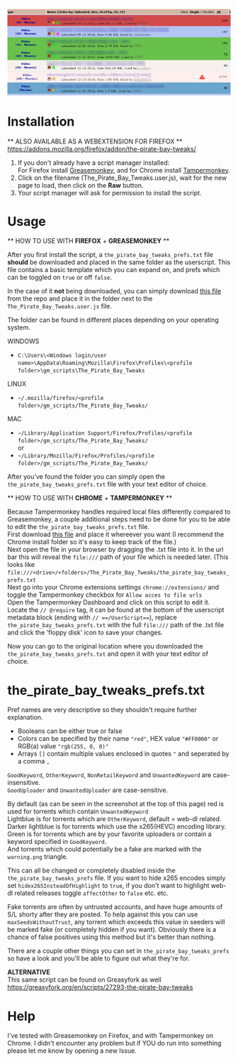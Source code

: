 ![screenshot](usage_screenshot.png)

# Installation

** ALSO AVAILABLE AS A WEBEXTENSION FOR FIREFOX **  
https://addons.mozilla.org/firefox/addon/the-pirate-bay-tweaks/

1. If you don't already have a script manager installed:   
For Firefox install [Greasemonkey](https://addons.mozilla.org/firefox/addon/greasemonkey/), and for Chrome install [Tampermonkey](https://chrome.google.com/webstore/detail/tampermonkey/dhdgffkkebhmkfjojejmpbldmpobfkfo). 
2. Click on the filename (The_Pirate_Bay_Tweaks.user.js), wait for the new page to load, then click on the **Raw** button.
3. Your script manager will ask for permission to install the script.

# Usage

** HOW TO USE WITH **FIREFOX** + **GREASEMONKEY** **

After you first install the script, a `the_pirate_bay_tweaks_prefs.txt` file **should** be downloaded and placed in the same folder as the userscript. This file contains a basic template which you can expand on, and prefs which can be toggled on `true` or off `false`.  

In the case of it **not** being downloaded, you can simply download [this file](https://raw.githubusercontent.com/LeLobster/userscripts/master/The_Pirate_Bay_Tweaks/the_pirate_bay_tweaks_prefs.txt) from the repo and place it in the folder next to the `The_Pirate_Bay_Tweaks.user.js` file.  

The folder can be found in different places depending on your operating system.  

WINDOWS  
* `C:\Users\<Windows login/user name>\AppData\Roaming\Mozilla\Firefox\Profiles\<profile folder>\gm_scripts\The_Pirate_Bay_Tweaks`  

LINUX  
* `~/.mozilla/firefox/<profile folder>/gm_scripts/The_Pirate_Bay_Tweaks/`  

MAC  
* `~/Library/Application Support/Firefox/Profiles/<profile folder>/gm_scripts/The_Pirate_Bay_Tweaks/`  
or
* `~/Library/Mozilla/Firefox/Profiles/<profile folder>/gm_scripts/The_Pirate_Bay_Tweaks/`

After you've found the folder you can simply open the `the_pirate_bay_tweaks_prefs.txt` file with your text editor of choice.

** HOW TO USE WITH **CHROME** + **TAMPERMONKEY** **

Because Tampermonkey handles required local files differently compared to Greasemonkey, a couple additional steps need to be done for you to be able to edit the `the_pirate_bay_tweaks_prefs.txt` file.  
First download [this file](https://raw.githubusercontent.com/LeLobster/userscripts/master/The_Pirate_Bay_Tweaks/the_pirate_bay_tweaks_prefs.txt) and place it whereever you want (I recommend the Chrome install folder so it's easy to keep track of the file.)   
Next open the file in your browser by dragging the .txt file into it. In the url bar this will reveal the `file:///` path of your file which is needed later. (This looks like `file:///<drive>/<folders>/The_Pirate_Bay_Tweaks/the_pirate_bay_tweaks_prefs.txt`  
Next go into your Chrome extensions settings `chrome://extensions/` and toggle the Tampermonkey checkbox for `Allow acces to file urls`   
Open the Tampermonkey Dashboard and click on this script to edit it.  
Locate the `// @require` tag, it can be found at the bottom of the userscript metadata block (ending with `// ==/UserScript==`), 
replace `the_pirate_bay_tweaks_prefs.txt` with the full `file:///` path of the .txt file and click the 'floppy disk' icon to save your changes.  

Now you can go to the original location where you downloaded the `the_pirate_bay_tweaks_prefs.txt` and open it with your text editor of choice.

# the_pirate_bay_tweaks_prefs.txt

Pref names are very descriptive so they shouldn't require further explanation.
* Booleans can be either true or false
* Colors can be specified by their name `"red"`, HEX value `"#FF0000"` or RGB(a) value `"rgb(255, 0, 0)"`
* Arrays `[]` contain multiple values enclosed in quotes `"` and seperated by a comma `, `

`GoodKeyword`, `OtherKeyword`, `NonRetailKeyword` and `UnwantedKeyword` are case-insensitive.  
`GoodUploader` and `UnwantedUploader` are case-sensitive.

By default (as can be seen in the screenshot at the top of this page) red is used for torrents which contain `UnwantedKeyword`  
Lightblue is for torrents which are `OtherKeyword`, default = web-dl related.  
Darker lightblue is for torrents which use the x265(HEVC) encoding library.  
Green is for torrents which are by your favorite uploaders or contain a keyword specified in `GoodKeyword`.  
And torrents which could potentially be a fake are marked with the `warning.png` triangle.  

This can all be changed or completely disabled inside the `the_pirate_bay_tweaks_prefs` file. If you want to hide x265 encodes simply set `hidex265InsteadOfHighlight` to `true`, if you don't want to highlight web-dl related releases toggle `affectOther` to `false` etc. etc.

Fake torrents are often by untrusted accounts, and have huge amounts of S/L shorty after they are posted. To help against this you can use `maxSeedsWithoutTrust`, any torrent which exceeds this value in seeders will be marked fake (or completely hidden if you want). Obviously there is a chance of false positives using this method but it's better than nothing.

There are a couple other things you can set in `the_pirate_bay_tweaks_prefs` so have a look and you'll be able to figure out what they're for.

**ALTERNATIVE**  
This same script can be found on Greasyfork as well  
https://greasyfork.org/en/scripts/27293-the-pirate-bay-tweaks

# Help

I've tested with Greasemonkey on Firefox, and with Tampermonkey on Chrome. I didn't encounter any problem but if YOU do run into something please let me know by opening a new Issue.
